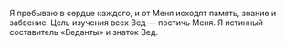 Я пребываю в сердце каждого, и от Меня исходят память, знание и забвение. Цель изучения всех Вед — постичь Меня. Я истинный составитель «Веданты» и знаток Вед.